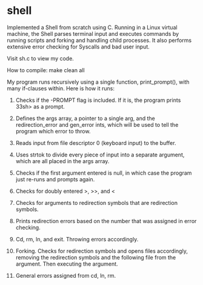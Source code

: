 # shell
Implemented a Shell from scratch using C. Running in a Linux virtual machine, the Shell parses terminal input and executes commands by running scripts and forking and handling child processes. It also performs extensive error checking for Syscalls and bad user input.

Visit sh.c to view my code.

How to compile: make clean all

My program runs recursively using a single function, print_prompt(), with many if-clauses within. Here is how it runs: 

1. Checks if the -PROMPT flag is included. If it is, the program prints 33sh> as a prompt. 

2. Defines the args array, a pointer to a single arg, and the redirection_error and gen_error ints, which will be used to tell the program which error to throw. 

3. Reads input from file descriptor 0 (keyboard input) to the buffer.

4. Uses strtok to divide every piece of input into a separate argument, which are all placed in the args array. 

5. Checks if the first argument entered is null, in which case the program just re-runs and prompts again. 

6. Checks for doubly entered >, >>, and <

7. Checks for arguments to redirection symbols that are redirection symbols.

8. Prints redirection errors based on the number that was assigned in error checking. 

9. Cd, rm, ln, and exit. Throwing errors accordingly. 

10. Forking. Checks for redirection symbols and opens files accordingly, removing the redirection symbols and the following file from the argument. Then executing the argument. 

11. General errors assigned from cd, ln, rm. 
